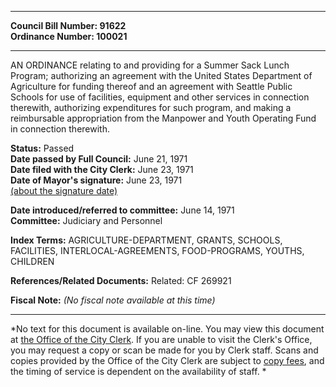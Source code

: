 * * * * *  
  
**Council Bill Number: [](#h0)[](#h2)91622**   
**Ordinance Number: 100021**  
  
* * * * *  
  
AN ORDINANCE relating to and providing for a Summer Sack Lunch Program; authorizing an agreement with the United States Department of Agriculture for funding thereof and an agreement with Seattle Public Schools for use of facilities, equipment and other services in connection therewith, authorizing expenditures for such program, and making a reimbursable appropriation from the Manpower and Youth Operating Fund in connection therewith.  
  
**Status:** Passed   
**Date passed by Full Council:** June 21, 1971   
**Date filed with the City Clerk:** June 23, 1971   
**Date of Mayor's signature:** June 23, 1971   
[(about the signature date)](/~public/approvaldate.htm)   
  
  
**Date introduced/referred to committee:** June 14, 1971   
**Committee:** Judiciary and Personnel   
  
**Index Terms:** AGRICULTURE-DEPARTMENT, GRANTS, SCHOOLS, FACILITIES, INTERLOCAL-AGREEMENTS, FOOD-PROGRAMS, YOUTHS, CHILDREN  
  
**References/Related Documents:** Related: CF 269921  
  
**Fiscal Note:** *(No fiscal note available at this time)*  
  
* * * * *  
  
*No text for this document is available on-line. You may view this document at [the Office of the City Clerk](http://www.seattle.gov/leg/clerk/contactUs.htm). If you are unable to visit the Clerk's Office, you may request a copy or scan be made for you by Clerk staff. Scans and copies provided by the Office of the City Clerk are subject to [copy fees](http://clerk.seattle.gov/~public/clerkfees.htm), and the timing of service is dependent on the availability of staff. *  
  
  
